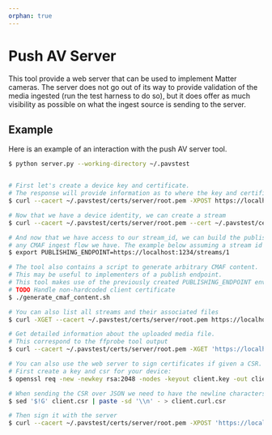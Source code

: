 ```yaml
---
orphan: true
---
```


# Push AV Server

This tool provide a web server that can be used to implement Matter cameras. The
server does not go out of its way to provide validation of the media ingested
(run the test harness to do so), but it does offer as much visibility as
possible on what the ingest source is sending to the server.

## Example

Here is an example of an interaction with the push AV server tool.

```sh
$ python server.py --working-directory ~/.pavstest


# First let's create a device key and certificate.
# The response will provide information as to where the key and certificate are located.
$ curl --cacert ~/.pavstest/certs/server/root.pem -XPOST https://localhost:1234/certs/dev/keypair

# Now that we have a device identity, we can create a stream
$ curl --cacert ~/.pavstest/certs/server/root.pem --cert ~/.pavstest/certs/device/dev.pem --key ~/.pavstest/certs/device/dev.key -XPOST https://localhost:1234/streams

# And now that we have access to our stream_id, we can build the publishing endpoint for
# any CMAF ingest flow we have. The example below assuming a stream id of "1".
$ export PUBLISHING_ENDPOINT=https://localhost:1234/streams/1

# The tool also contains a script to generate arbitrary CMAF content.
# This may be useful to implementers of a publish endpoint.
# This tool makes use of the previously created PUBLISHING_ENDPOINT environment variable.
# TODO Handle non-hardcoded client certificate
$ ./generate_cmaf_content.sh

# You can also list all streams and their associated files
$ curl -XGET --cacert ~/.pavstest/certs/server/root.pem https://localhost:1234/streams

# Get detailed information about the uploaded media file.
# This correspond to the ffprobe tool output
$ curl --cacert ~/.pavstest/certs/server/root.pem -XGET 'https://localhost:1234/probe/1/cmaf/example/video-720p.cmfv'

# You can also use the web server to sign certificates if given a CSR.
# First create a key and csr for your device:
$ openssl req -new -newkey rsa:2048 -nodes -keyout client.key -out client.csr -subj "/CN=test"

# When sending the CSR over JSON we need to have the newline characters be the literal \n.
$ sed '$!G' client.csr | paste -sd '\\n' - > client.curl.csr

# Then sign it with the server
$ curl --cacert ~/.pavstest/certs/server/root.pem -XPOST 'https://localhost:1234/certs/my-device/sign' -d "{\"csr\":\"$(cat client.curl.csr)\"}" --header "content-type: application/json"

```

